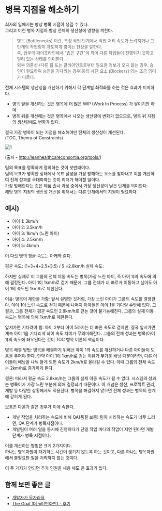 # 병목 지점을 해소하기

회사의 일에서는 항상 병목 지점이 생길 수 있다.  
그리고 이런 병목 지점이 항상 전체의 생산성에 영향을 끼친다.  
  
> 병목 (Bottlenecks) 이란, 특정 작업 단계에서 작업 처리 속도가 느려지거나 그 단계의 작업량이 과도하게 쌓이는 현상을 말한다.  
즉, 업무의 파이프라인에서 "좁은 구간"이 되어 다른 작업들이 진행되지 못하고 밀려 있는 상태를 의미한다.  
> 외부 의존성 (다른 팀 또는 클라이언트로부터 필요한 정보가 오지 않는 경우, 승인이 필요하여 승인을 기다리는 경우)등의 차단 요소 (Blockers) 와는 조금 의미가 다르다.

전체 시스템의 생산성을 개선하기 위해서 각 단계별 최적화를 하는 것은 효과가 미미하다.
  
- 병목 앞을 개선하는 것은 병목에 더 많은 WIP (Work In Process) 가 쌓이기만 하며 
- 병목 뒤를 개선해는 것은 병목에서 나오는 생산량에 변화가 없으므로, 병목 뒤 지점의 생산량에도 변화가 없다.

결국 가장 병목이 되는 지점을 해소해야만 전체의 생산성이 개선된다.  
(TOC, Theory of Constraints) 

![1](./images/1.png)

(출처 - http://leanhealthcareconsortia.org/tools/)

팀의 목표를 명확하게 정의하는 것이 첫번째이다.  
팀의 목표가 명확한 상태에서 목표 달성을 가장 방해하는 요소를 찾아내고 이를 개선하여 전체 성과를 극대화하는 것이 리더가 해야할 일이다.  
가장 방해한다는 것은 제품 출시 과정 중에서 가장 생산성이 낮은 단계를 의미한다.  
해당 병목 지점의 생산성 개선을 위해서는 다른 단계에서의 지원이 필요하다.  

## 예시)

- 아이 1: 3km/h
- 아이 2: 3.5km/h
- 아이 3: 1km/h (느린 아이)
- 아이 4: 2.5km/h
- 아이 5: 4km/h

이 다섯 명의 평균 속도는 아래와 같다.

평균 속도: (1+3+4+2.5+3.5) / 5 =2.8km/h
실제 속도:

하지만 실제로 이 그룹의 전체 이동 속도는 병목(가장 느린 아이, 즉 아이 1)의 속도에 의해 결정된다. 
아이 1이 1km/h로 걷기 때문에, 그룹 전체가 더 빠르게 이동하고 싶어도 아이 1의 속도인 1km/h로 제한된다.

이유:
병목이 제한을 가함: 앞서 설명한 것처럼, 가장 느린 아이가 그룹의 속도를 결정한다. 아이 1이 느린 속도로 걷기 때문에 나머지 아이들은 아이 1을 기다릴 수밖에 없다. 그 결과, 그룹 전체가 평균 속도인 2.8km/h로 걷는 것이 불가능해진다. 그룹의 실제 이동 속도는 병목에 의해 1km/h로 제한된다.

앞서가면 기다려야 함: 아이 2부터 아이 5까지는 더 빠른 속도로 걷지만, 결국 앞서가면 계속 아이 1을 기다리게 되어 속도 차이가 무의미해진다. 그룹의 전체 성과는 병목(아이 1)의 속도에 좌우된다는 것이 TOC 병목 이론의 핵심이다.

병목 해결 방법:
병목을 해결하기 위해선 아이 1의 속도를 개선하거나 다른 아이들이 도움을 주어야 한다. 만약 아이 1이 1km/h로 걷는 이유가 무거운 배낭 때문이라면, 다른 아이들이 배낭을 나눠 들게 되면 속도가 2km/h로 올라갈 수 있다. 이때 그룹의 전체 속도는 2km/h로 증가하게 된다.

결론:
따라서 평균 속도 2.8km/h는 그룹의 실제 이동 속도가 될 수 없다. 시스템의 성과는 병목이자 가장 느린 부분에 의해 결정되기 때문이다. 이 개념은 생산, 프로젝트 관리, 개발 등 다양한 상황에서도 적용된다. 병목을 해결하지 않으면 전체 성과는 병목의 한계에 갇히게 된다.

  
보통은 다음과 같은 경우가 이에 속한다.

- 개발 작업을 처리하는 속도에 비해 QA(품질 보증) 팀이 처리하는 속도가 너무 느리면, QA 단계가 병목지점이다.
- 개발팀이 여러 일을 동시에 진행하다가 단일 작업 마다의 작업이 지연 된다면 개발 단계가 병목 지점이다.  

이를 개선하는 방법은 크게 2가지이다.  
하나는 병목자원이 대기하는 시간이 생기지 않도록 하는 것이고, 다른 하나는 병목자원에서 불필요한 일을 처리하지 않는 것이다. 
  
이 두 가지가 안되면 추가 인원을 채용 해도 큰 효과가 없다.  


## 함께 보면 좋은 글

- [개발자가 모자라요](https://youngrok.com/%EA%B0%9C%EB%B0%9C%EC%9E%90%EA%B0%80%20%EB%AA%A8%EC%9E%90%EB%9D%BC%EC%9A%94)
- [The Goal (더 골)(만화판) - 후기](https://jojoldu.tistory.com/807)